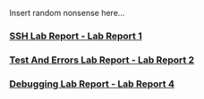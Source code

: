 Insert random nonsense here...

### [SSH Lab Report - Lab Report 1](https://thestralmoon.github.io/cse15l-lab-reports/SSH%20Lab%20Report)

### [Test And Errors Lab Report - Lab Report 2](https://thestralmoon.github.io/cse15l-lab-reports/Tests%20And%20Errors%20Lab%20Report)

### [Debugging Lab Report - Lab Report 4]()